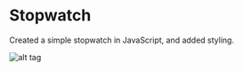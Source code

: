 # Stopwatch
Created a simple stopwatch in JavaScript, and added styling.

![alt tag](https://s9.postimg.org/c963v4cq7/Screen_Shot_2016_09_17_at_21_10_42.png)
